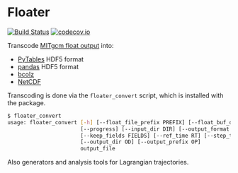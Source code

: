 # Floater #

[![Build Status](https://travis-ci.org/rabernat/floater.svg?branch=master)](https://travis-ci.org/rabernat/floater)
[![codecov.io](https://codecov.io/github/rabernat/floater/coverage.svg?branch=master)](https://codecov.io/github/rabernat/floater?branch=master)


Transcode [MITgcm float output](http://mitgcm.org/) into:
* [PyTables](https://pytables.github.io/) HDF5 format
* [pandas](http://pandas.pydata.org/) HDF5 format
* [bcolz](http://bcolz.blosc.org/)
* [NetCDF](https://www.unidata.ucar.edu/software/netcdf/)

Transcoding is done via the `floater_convert` script, which is installed with the package.

```bash
$ floater_convert
usage: floater_convert [-h] [--float_file_prefix PREFIX] [--float_buf_dim N]
                       [--progress] [--input_dir DIR] [--output_format FMT]
                       [--keep_fields FIELDS] [--ref_time RT] [--step_time ST]
                       [--output_dir OD] [--output_prefix OP]
                       output_file
```

Also generators and analysis tools for Lagrangian trajectories.
